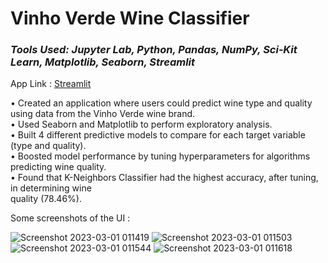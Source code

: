 # Vinho Verde Wine Classifier
### *Tools Used: Jupyter Lab, Python, Pandas, NumPy, Sci‑Kit Learn, Matplotlib, Seaborn, Streamlit*

App Link : [Streamlit](https://wine-class.streamlit.app/)

• Created an application where users could predict wine type and quality using data from the Vinho
Verde wine brand.<br>
• Used Seaborn and Matplotlib to perform exploratory analysis.<br>
• Built 4 different predictive models to compare for each target variable (type and quality).<br>
• Boosted model performance by tuning hyperparameters for algorithms predicting wine quality.<br>
• Found that K-Neighbors Classifier had the highest accuracy, after tuning, in determining wine<br>
quality (78.46%).

Some screenshots of the UI : 

![Screenshot 2023-03-01 011419](https://user-images.githubusercontent.com/103148784/222059967-ff430c21-3baf-4be6-b633-1a8dc5f88b7f.png)
![Screenshot 2023-03-01 011503](https://user-images.githubusercontent.com/103148784/222060057-543fbb56-7f4a-46c2-92a4-1c3beb455326.png)
![Screenshot 2023-03-01 011544](https://user-images.githubusercontent.com/103148784/222060105-b8098ea3-64c3-4a6a-a34f-2cae7e171e87.png)
![Screenshot 2023-03-01 011618](https://user-images.githubusercontent.com/103148784/222060140-12312b6b-aca0-4830-9517-af508ed1ccee.png)

